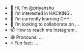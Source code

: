 - 👋 Hi, I’m @priyanshu
- 👀 I’m interested in HACKING..
- 🌱 I’m currently learning C++.
- 💞️ I’m looking to collaborate on ...
- 📫 How to reach me Instagram..
- 😄 Pronouns: ...
- ⚡ Fun fact: ...

<!---
Thirdeye29/Thirdeye29 is a ✨ special ✨ repository because its `README.md` (this file) appears on your GitHub profile.
You can click the Preview link to take a look at your changes.
--->
